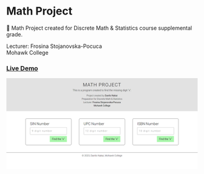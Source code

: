 # Math Project
:pencil: Math Project created for Discrete Math & Statistics course supplemental grade. 

Lecturer: Frosina Stojanovska-Pocuca<br>
Mohawk College

### [Live Demo](https://dnmathproject.netlify.app/)

![Screenshot](screenshot.png)